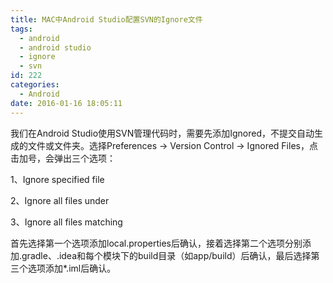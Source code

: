 ```yaml
---
title: MAC中Android Studio配置SVN的Ignore文件
tags:
  - android
  - android studio
  - ignore
  - svn
id: 222
categories:
  - Android
date: 2016-01-16 18:05:11
---
```


我们在Android Studio使用SVN管理代码时，需要先添加Ignored，不提交自动生成的文件或文件夹。选择Preferences -&gt; Version Control -&gt; Ignored Files，点击加号，会弹出三个选项：

1、Ignore specified file

2、Ignore all files under

3、Ignore all files matching

首先选择第一个选项添加local.properties后确认，接着选择第二个选项分别添加.gradle、.idea和每个模块下的build目录（如app/build）后确认，最后选择第三个选项添加*.iml后确认。
